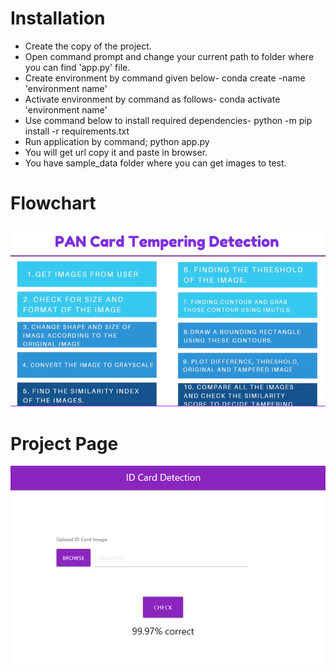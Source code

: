 # Installation
- Create the copy of the project.
- Open command prompt and change your current path to folder where you can find 'app.py' file.
- Create environment by command given below-
conda create -name 'environment name'
- Activate environment by command as follows- conda activate 'environment name'
- Use command below to install required dependencies-
python -m pip install -r requirements.txt
- Run application by command;
python app.py
- You will get url copy it and paste in browser.
- You have sample_data folder where you can get images to test.

# Flowchart

<img src="Data Flow Chart.PNG">

# Project Page

<img src="homepage.PNG">